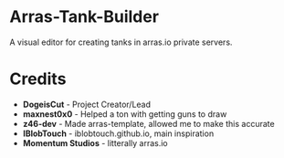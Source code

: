 # Arras-Tank-Builder
A visual editor for creating tanks in arras.io private servers.

# Credits
- **DogeisCut** - Project Creator/Lead
- **maxnest0x0** - Helped a ton with getting guns to draw
- **z46-dev** - Made arras-template, allowed me to make this accurate
- **IBlobTouch** - iblobtouch.github.io, main inspiration
- **Momentum Studios** - litterally arras.io
